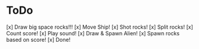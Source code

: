 # ToDo

[x] Draw big space rocks!!!
[x] Move Ship!
[x] Shot rocks!
[x] Split rocks!
[x] Count score!
[x] Play sound!
[x] Draw & Spawn Alien!
[x] Spawn rocks based on score!
[x] Done!

